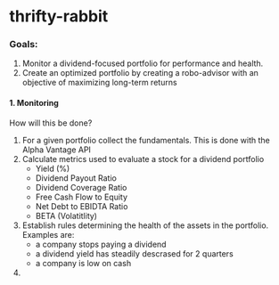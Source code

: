 # thrifty-rabbit

### Goals:
1. Monitor a dividend-focused portfolio for performance and health.
2. Create an optimized portfolio by creating a robo-advisor with an objective of maximizing long-term returns 

#### 1. Monitoring

How will this be done?

1. For a given portfolio collect the fundamentals. This is done with the Alpha Vantage API
2. Calculate metrics used to evaluate a stock for a dividend portfolio
    - Yield (%)
    - Dividend Payout Ratio
    - Dividend Coverage Ratio
    - Free Cash Flow to Equity
    - Net Debt to EBIDTA Ratio
    - BETA (Volatitlity)
3. Establish rules determining the health of the assets in the portfolio. Examples are:
    - a company stops paying a dividend
    - a dividend yield has steadily descrased for 2 quarters
    - a company is low on cash
4. 
